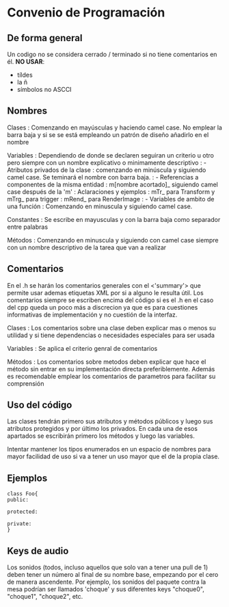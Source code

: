 # Convenio de Programación
## De forma general
Un codigo no se considera cerrado / terminado si no tiene comentarios en él.
**NO USAR**:
- tíldes 
- la ñ
- símbolos no ASCCI

## Nombres
Clases
: Comenzando en mayúsculas y haciendo camel case. No emplear la barra baja y si se se está empleando un patrón de diseño añadirlo en el nombre

Variables
: Dependiendo de donde se declaren seguiran un criterio u otro pero siempre con un nombre explicativo o minimamente descriptivo
: - Atributos privados de la clase
    : comenzando en minúscula y siguiendo camel case. Se teminará el nombre con barra baja.
: - Referencias a componentes de la misma entidad
    : m[nombre acortado]_ siguiendo camel case después de la 'm'
    : Aclaraciones y ejemplos
        : mTr_ para Transform y mTrg_ para trigger
        : mRend_ para RenderImage
: - Variables de ambito de una función
    : Comenzando en minuscula y siguiendo camel case.

Constantes
: Se escribe en mayusculas y con la barra baja como separador entre palabras

Métodos
: Comenzando en minuscula y siguiendo con camel case siempre con un nombre descriptivo de la tarea que van a realizar

## Comentarios
En el .h se harán los comentarios generales con el <'summary'> que permite usar ademas etiquetas XML por si a alguno le resulta útil.
Los comentarios siempre se escriben encima del código si es el .h en el caso del cpp queda un poco más a discrecion ya que es para cuestiones informativas de implementación y no cuestión de la interfaz.

Clases
: Los comentarios sobre una clase deben explicar mas o menos su utilidad y si tiene dependencias o necesidades especiales para ser usada

Variables
: Se aplica el criterio genral de comentarios

Métodos
: Los comentarios sobre metodos deben explicar que hace el método sin entrar en su implementación directa preferiblemente. Además es recomendable emplear los comentarios de parametros para facilitar su comprensión

## Uso del código

Las clases tendrán primero sus atributos y métodos públicos y luego sus atributos protegidos y por último los privados. En cada una de esos apartados se escribirán primero los métodos y luego las variables.

Intentar mantener los tipos enumerados en un espacio de nombres para mayor facilidad de uso si va a tener un uso mayor que el de la propia clase.


## Ejemplos
```
class Foo{
public:

protected:

private:
}
```

## Keys de audio

Los sonidos (todos, incluso aquellos que solo van a tener una pull de 1) deben tener un número al final de su nombre base, empezando por el cero de manera ascendente. Por ejemplo, los sonidos del paquete contra la mesa podrían ser llamados 'choque' y sus diferentes keys "choque0", "choque1", "choque2", etc.
